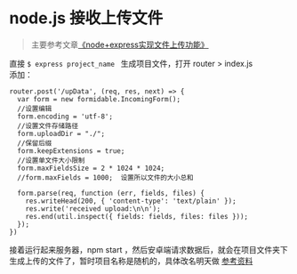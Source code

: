 # node.js 接收上传文件

> 主要参考文章[《node+express实现文件上传功能》](https://www.cnblogs.com/pingfan1990/p/4701355.html)

直接 `$ express project_name ` 生成项目文件，打开 router > index.js  
添加：
```
router.post('/upData', (req, res, next) => {
  var form = new formidable.IncomingForm();
  //设置编辑
  form.encoding = 'utf-8';
  //设置文件存储路径
  form.uploadDir = "./";
  //保留后缀
  form.keepExtensions = true;
  //设置单文件大小限制    
  form.maxFieldsSize = 2 * 1024 * 1024;
  //form.maxFields = 1000;  设置所以文件的大小总和

  form.parse(req, function (err, fields, files) {
    res.writeHead(200, { 'content-type': 'text/plain' });
    res.write('received upload:\n\n');
    res.end(util.inspect({ fields: fields, files: files }));
  });
})
```
接着运行起来服务器，npm start ，然后安卓端请求数据后，就会在项目文件夹下生成上传的文件了，暂时项目名称是随机的，具体改名明天做
[参考资料](https://github.com/felixge/node-formidable)